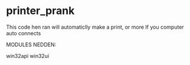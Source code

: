 # printer_prank
This code hen ran will automaticlly make a print, or more     If you computer auto connects 


MODULES NEDDEN:

win32api
win32ui



